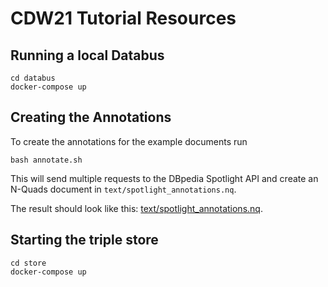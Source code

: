 # CDW21 Tutorial Resources

## Running a local Databus

```
cd databus
docker-compose up
```

## Creating the Annotations

To create the annotations for the example documents run 
```
bash annotate.sh
```

This will send multiple requests to the DBpedia Spotlight API and create an N-Quads document in `text/spotlight_annotations.nq`.

The result should look like this: [text/spotlight_annotations.nq](https://raw.githubusercontent.com/dbpedia/tutorials/master/cdw21/texts/spotlight_annotations.nq).

## Starting the triple store

```
cd store
docker-compose up
```
